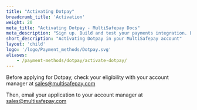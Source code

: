 ```yaml
---
title: "Activating Dotpay"
breadcrumb_title: 'Activation'
weight: 20
meta_title: "Activating Dotpay - MultiSafepay Docs"
meta_description: "Sign up. Build and test your payments integration. Explore our products and services. Use our API Reference, SDKs, and wrappers. Get support."
short_description: "Activating Dotpay in your MultiSafepay account"
layout: 'child'
logo: '/logo/Payment_methods/Dotpay.svg'
aliases: 
    - /payment-methods/dotpay/activate-dotpay/
---
```


Before applying for Dotpay, check your eligibility with your account manager at <sales@multisafepay.com>

Then, email your application to your account manager at <sales@multisafepay.com>

